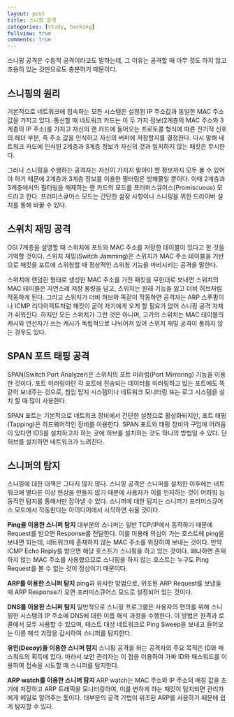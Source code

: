```yaml
---
layout: post
title: 스니핑 공격
categories: [study, hacking]
fullview: true
comments: true
---
```


스니핑 공격은 수동적 공격이라고도 말하는데, 그 이유는 공격할 때 아무 것도 하지 않고 조용히 있는 것만으로도 충분하기 때문이다.

## 스니핑의 원리
기본적으로 네트워크에 접속하는 모든 시스템은 설정된 IP 주소값과 동일한 MAC 주소값을 가지고 있다. 통신할 때 네트워크 카드는 이 두 가지 정보(2계층의 MAC 주소와 3계층의 IP 주소)를 가지고 자신의 랜 카드에 들어오는 프로토콜 형식에 따른 전기적 신호의 헤더 부분, 즉 주소 값을 인식하고 자신의 버퍼에 저장할지를 결정한다. 다시 말해 네트워크 카드에 인식된 2계층과 3계층 정보가 자신의 것과 일치하지 않는 패킷은 무시한다.

그러나 스니핑을 수행하는 공격자는 자신이 가지지 말아야 할 정보까지 모두 볼 수 있어야 하기 때문에 2계층과 3계층 정보를 이용한 필터링은 방해물일 뿐이다. 이때 2계층과 3계층에서의 필터링을 해제하는 랜 카드의 모드를 프러미스큐어스(Promiscuous) 모드라고 한다. 프러미스큐어스 모드는 간단한 설정 사항이나 스니핑을 위한 드라이버 설치를 통해 바꿀 수 있다.

## 스위치 재밍 공격
OSI 7계층을 설명할 때 스위치에 포트와 MAC 주소를 저장한 테이블이 있다고 한 것을 기억할 것이다. 스위치 재밍(Switch Jamming)은 스위치가 MAC 주소 테이블을 기반으로 패킷을 포트에 스위칭할 때 정상적인 스위칭 기능을 마비시키는 공격을 말한다.

스위치에 랜덤한 형태로 생성한 MAC 주소를 가진 패킷을 무한대로 보내면 스위치의 MAC 테이블은 자연스레 저장 용량을 넘고, 스위치는 원래 기능을 잃고 더비 허브처럼 작동하게 된다. 그리고 스위치가 더비 허브와 똑같이 작동하면 공격자는 ARP 스푸핑이나 ICMP 리다이렉트처럼 패킷이 굳이 자기에게 오게 할 필요가 없어 스니핑 공격 자체가 쉬워진다. 하지만 모든 스위치가 그런 것은 아니며, 고가의 스위치는 MAC 테이블의 캐시와 연산자가 쓰는 캐시가 독립적으로 나뉘어져 있어 스위치 재밍 공격이 통하지 않는 경우도 있다.

## SPAN 포트 태핑 공격
SPAN(Switch Port Analyzer)은 스위치의 포트 미러링(Port Mirroring) 기능을 이용한 것이다. 포트 미러링이란 각 포트에 전송되는 데이터를 미러링하고 있는 포트에도 똑같이 보내주는 것으로, 침입 탑지 시스템이나 네트워크 모니터링 또는 로그 시스템을 설치 할 때 많이 사용한다.

SPAN 포트는 기본적으로 네트워크 장비에서 간단한 설정으로 활성화되지만, 포트 태핑(Tapping)은 하드웨어적인 장비를 이용한다. SPAN 포트와 태핑 장비의 구입에 어려움이 있다면 IDS를 설치하고자 하는 곳에 허브를 설치하는 것도 하나의 방법일 수 있다. 단 허브를 설치하면 네트워크가 느려진다.

## 스니퍼의 탐지
스니핑에 대한 대책은 그다지 많지 않다. 스니핑 공격은 스니퍼를 설치한 이후에는 네트워크에 별다른 이상 현상을 만들지 않기 때문에 사용자가 이를 인지하는 것이 어려워 능동적인 탐지를 통해서만 잡아낼 수 있다. 스니퍼에 대한 탐지는 스니퍼가 프러미스큐어스 모드에서 작동한다는 아이디어에서 시작하면 쉬울 것이다.

**Ping을 이용한 스니퍼 탐지**
대부분의 스니퍼는 일반 TCP/IP에서 동작하기 때문에 Request를 받으면 Response를 전달한다. 이를 이용해 의심이 가는 호스트에 ping을 보내면 되는데, 네트워크에 존재하지 않는 MAC 주소를 위장하여 보내는 것이다. 만약 ICMP Echo Reply를 받으면 해당 호스트가 스니핑을 하고 있는 것이다. 왜냐하면 존재하지 않는 MAC 주소를 사용했으므로 스니핑을 하지 않는 호스트는 누구도 Ping Request를 볼 수 없는 것이 정상이기 때문이다.

**ARP를 이용한 스니퍼 탐지**
ping과 유사한 방법으로, 위조된 ARP Request를 보냈을 때 ARP Response가 오면 프러미스큐어스 모드로 설정되어 있는 것이다.

**DNS를 이용한 스니퍼 탐지**
일반적으로 스니핑 프로그램은 사용자의 편의를 위해 스니핑한 시스템의 IP 주소에 DNS에 대한 이름 해석 과정을 수행한다. 이 방법은 원격과 로콜에서 모두 사용할 수 있으며, 테스트 대상 네트워크로 Ping Sweep을 보내고 들어오는 이름 해석 과정을 감시하여 스니퍼를 탐지한다.

**유인(Decoy)을 이용한 스니퍼 탐지**
스니핑 공격을 하는 공격자의 주요 목적은 ID와 패스워드의 획득에 있다. 따라서 보안 관리자는 이 점을 이용하여 가짜 ID와 패스워드를 이용하여 접속을 시도할 때 스니퍼를 탐지한다.

**ARP watch를 이용한 스니퍼 탐지**
ARP watch는 MAC 주소와 IP 주소의 매칭 값을 초기에 저장하고 ARP 트래픽을 모니터링하여, 이를 변하게 하는 패킷이 탐지되면 관리자에게 메일로 알려주는 툴이다. 대부분의 공격 기법이 위조된 ARP를 사용하기 때문에 쉽게 탐지할 수 있다.
